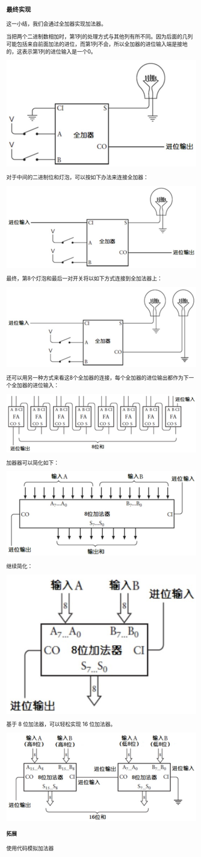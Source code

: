 ### 最终实现

这一小结，我们会通过全加器实现加法器。

当把两个二进制数相加时，第1列的处理方式与其他列有所不同。因为后面的几列可能包括来自前面加法的进位，而第1列不会，所以全加器的进位输入端是接地的，这表示第1列的进位输入是一个0。

![](../assets/images/02-45.png)

对于中间的二进制位和灯泡，可以按如下办法来连接全加器：

![](../assets/images/02-46.png)

最终，第8个灯泡和最后一对开关将以如下方式连接到全加法器上：

![](../assets/images/02-47.png)

还可以用另一种方式来看这8个全加器的连接，每个全加器的进位输出都作为下一个全加器的进位输入：

![](../assets/images/02-48.png)

加器器可以简化如下：

![](../assets/images/02-49.png)

继续简化：

![](../assets/images/02-50.png)

基于 8 位加法器，可以轻松实现 16 位加法器。

![](../assets/images/02-51.png)

#### 拓展

使用代码模拟加法器
